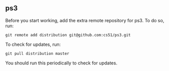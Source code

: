 ## ps3

Before you start working, add the extra remote repository for ps3. To do so, run:

`git remote add distribution git@github.com:cs51/ps3.git`

To check for updates, run:

`git pull distribution master`

You should run this periodically to check for updates.
